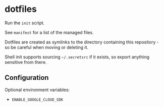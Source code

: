 # dotfiles

Run the `init` script.

See `manifest` for a list of the managed files.

Dotfiles are created as symlinks to the directory containing this repository - so be careful when moving or deleting it.

Shell init supports sourcing `~/.secretsrc` if it exists, so export anything sensitive from there.

## Configuration

Optional environment variables:

- `ENABLE_GOOGLE_CLOUD_SDK`
